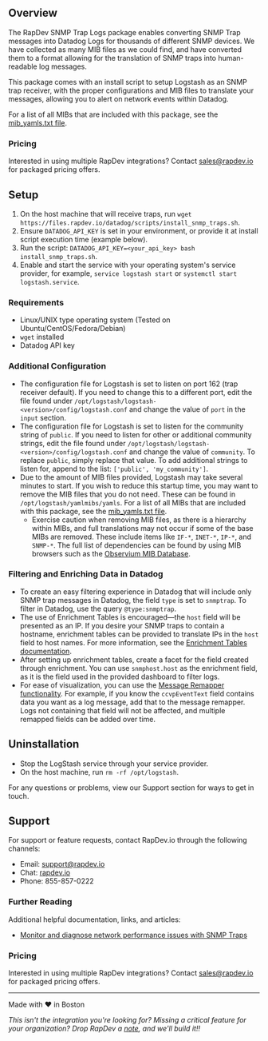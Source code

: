 ## Overview
The RapDev SNMP Trap Logs package enables converting SNMP Trap messages into Datadog Logs for thousands of different
SNMP devices. We have collected as many MIB files as we could find, and have converted them to a format allowing for
the translation of SNMP traps into human-readable log messages.

This package comes with an install script to setup Logstash as an SNMP trap receiver, with the proper configurations
and MIB files to translate your messages, allowing you to alert on network events within Datadog.

For a list of all MIBs that are included with this package, see the [mib_yamls.txt file][4].

### Pricing
Interested in using multiple RapDev integrations? Contact [sales@rapdev.io][5] for packaged pricing offers.

## Setup

1. On the host machine that will receive traps, run `wget https://files.rapdev.io/datadog/scripts/install_snmp_traps.sh`.
2. Ensure `DATADOG_API_KEY` is set in your environment, or provide it at install script execution time (example below).
3. Run the script: `DATADOG_API_KEY=<your_api_key> bash install_snmp_traps.sh`.
4. Enable and start the service with your operating system's service provider, for example, `service logstash start` or `systemctl start logstash.service`.

### Requirements

* Linux/UNIX type operating system (Tested on Ubuntu/CentOS/Fedora/Debian)
* `wget` installed
* Datadog API key

### Additional Configuration

- The configuration file for Logstash is set to listen on port 162 (trap receiver default). If you need to change this to a different port,
  edit the file found under `/opt/logstash/logstash-<version>/config/logstash.conf` and change the value of `port` in the `input` section.
- The configuration file for Logstash is set to listen for the community string of `public`. If you need to listen for other or additional
  community strings, edit the file found under `/opt/logstash/logstash-<version>/config/logstash.conf` and change the value of `community`.
  To replace `public`, simply replace that value. To add additional strings to listen for, append to the list: `['public', 'my_community']`.
- Due to the amount of MIB files provided, Logstash may take several minutes to start. If you wish to reduce this startup time, you may want
  to remove the MIB files that you do not need. These can be found in `/opt/logstash/yamlmibs/yamls`. For a list of all MIBs that are included
  with this package, see the [mib_yamls.txt file][4].
    - Exercise caution when removing MIB files, as there is a hierarchy within MIBs, and full translations may not occur if some of the base
      MIBs are removed. These include items like `IF-*`, `INET-*`, `IP-*`, and `SNMP-*`. The full list of dependencies can be found by using MIB
      browsers such as the [Observium MIB Database][6].

### Filtering and Enriching Data in Datadog

- To create an easy filtering experience in Datadog that will include only SNMP trap messages in Datadog, the field `type` is set 
  to `snmptrap`. To filter in Datadog, use the query `@type:snmptrap`.
- The use of Enrichment Tables is encouraged—the `host` field will be presented as an IP. If you desire your SNMP traps to contain a hostname,
  enrichment tables can be provided to translate IPs in the `host` field to host names. For more information, see the [Enrichment Tables documentation][1].
- After setting up enrichment tables, create a facet for the field created through enrichment. You can use `snmphost.host` as the enrichment field, as
  it is the field used in the provided dashboard to filter logs.
- For ease of visualization, you can use the [Message Remapper functionality][2]. For example, if you 
  know the `ccvpEventText` field contains data you want as a log message, add that to the message remapper. Logs not containing that
  field will not be affected, and multiple remapped fields can be added over time.

## Uninstallation

- Stop the LogStash service through your service provider.
- On the host machine, run `rm -rf /opt/logstash`.

For any questions or problems, view our Support section for ways to get in touch.

## Support

For support or feature requests, contact RapDev.io through the following channels:

- Email: [support@rapdev.io][7]
- Chat: [rapdev.io][3]
- Phone: 855-857-0222

### Further Reading

Additional helpful documentation, links, and articles:

- [Monitor and diagnose network performance issues with SNMP Traps][8]

### Pricing
Interested in using multiple RapDev integrations? Contact [sales@rapdev.io][5] for packaged pricing offers.

---
Made with ❤️ in Boston

*This isn't the integration you're looking for? Missing a critical feature for your organization? Drop RapDev a [note](mailto:support@rapdev.io), and we'll build it!!*

[1]: https://docs.datadoghq.com/logs/guide/enrichment-tables
[2]: https://docs.datadoghq.com/logs/log_configuration/processors/?tab=ui#log-message-remapper
[3]: https://www.rapdev.io/#Get-in-touch
[4]: https://files.rapdev.io/datadog/configs/mib_yamls.txt
[5]: mailto:sales@rapdev.io
[6]: https://mibs.observium.org
[7]: mailto:support@rapdev.io
[8]: https://www.datadoghq.com/blog/diagnose-network-performance-with-snmp-trap-monitoring/